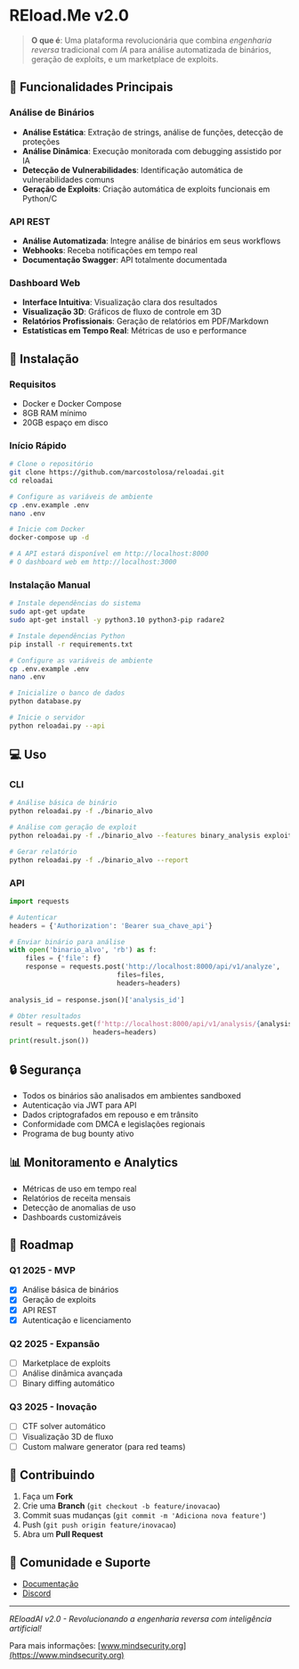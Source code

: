 # REload.Me v2.0

> **O que é**: Uma plataforma revolucionária que combina *engenharia reversa* tradicional com *IA* para análise automatizada de binários, geração de exploits, e um marketplace de exploits.

## 🚀 Funcionalidades Principais

### Análise de Binários

* **Análise Estática**: Extração de strings, análise de funções, detecção de proteções
* **Análise Dinâmica**: Execução monitorada com debugging assistido por IA
* **Detecção de Vulnerabilidades**: Identificação automática de vulnerabilidades comuns
* **Geração de Exploits**: Criação automática de exploits funcionais em Python/C

### API REST

* **Análise Automatizada**: Integre análise de binários em seus workflows
* **Webhooks**: Receba notificações em tempo real
* **Documentação Swagger**: API totalmente documentada

### Dashboard Web

* **Interface Intuitiva**: Visualização clara dos resultados
* **Visualização 3D**: Gráficos de fluxo de controle em 3D
* **Relatórios Profissionais**: Geração de relatórios em PDF/Markdown
* **Estatísticas em Tempo Real**: Métricas de uso e performance

## 🏁 Instalação

### Requisitos

* Docker e Docker Compose
* 8GB RAM mínimo
* 20GB espaço em disco

### Início Rápido

```bash
# Clone o repositório
git clone https://github.com/marcostolosa/reloadai.git
cd reloadai

# Configure as variáveis de ambiente
cp .env.example .env
nano .env

# Inicie com Docker
docker-compose up -d

# A API estará disponível em http://localhost:8000
# O dashboard web em http://localhost:3000
```

### Instalação Manual

```bash
# Instale dependências do sistema
sudo apt-get update
sudo apt-get install -y python3.10 python3-pip radare2

# Instale dependências Python
pip install -r requirements.txt

# Configure as variáveis de ambiente
cp .env.example .env
nano .env

# Inicialize o banco de dados
python database.py

# Inicie o servidor
python reloadai.py --api
```

## 💻 Uso

### CLI

```bash
# Análise básica de binário
python reloadai.py -f ./binario_alvo

# Análise com geração de exploit
python reloadai.py -f ./binario_alvo --features binary_analysis exploit_generation

# Gerar relatório
python reloadai.py -f ./binario_alvo --report
```

### API

```python
import requests

# Autenticar
headers = {'Authorization': 'Bearer sua_chave_api'}

# Enviar binário para análise
with open('binario_alvo', 'rb') as f:
    files = {'file': f}
    response = requests.post('http://localhost:8000/api/v1/analyze',
                           files=files,
                           headers=headers)
    
analysis_id = response.json()['analysis_id']

# Obter resultados
result = requests.get(f'http://localhost:8000/api/v1/analysis/{analysis_id}',
                     headers=headers)
print(result.json())
```

## 🔒 Segurança

* Todos os binários são analisados em ambientes sandboxed
* Autenticação via JWT para API
* Dados criptografados em repouso e em trânsito
* Conformidade com DMCA e legislações regionais
* Programa de bug bounty ativo

## 📊 Monitoramento e Analytics

* Métricas de uso em tempo real
* Relatórios de receita mensais
* Detecção de anomalias de uso
* Dashboards customizáveis

## 🚦 Roadmap

### Q1 2025 - MVP

* [x] Análise básica de binários
* [x] Geração de exploits
* [x] API REST
* [x] Autenticação e licenciamento

### Q2 2025 - Expansão

* [ ] Marketplace de exploits
* [ ] Análise dinâmica avançada
* [ ] Binary diffing automático

### Q3 2025 - Inovação

* [ ] CTF solver automático
* [ ] Visualização 3D de fluxo
* [ ] Custom malware generator (para red teams)

## 🤝 Contribuindo

1. Faça um **Fork**
2. Crie uma **Branch** (`git checkout -b feature/inovacao`)
3. Commit suas mudanças (`git commit -m 'Adiciona nova feature'`)
4. Push (`git push origin feature/inovacao`)
5. Abra um **Pull Request**

## 🌟 Comunidade e Suporte

* [Documentação](#)
* [Discord](#)

---

*REloadAI v2.0 - Revolucionando a engenharia reversa com inteligência artificial!*

Para mais informações: [www.mindsecurity.org](https://www.mindsecurity.org)
